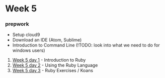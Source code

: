 # Week 5

### prepwork

* Setup cloud9
* Download an IDE (Atom, Sublime)
* Introduction to Command Line (!TODO: look into what we need to do for windows users)

1. [Week 5 day 1](./w5d1) - Introduction to Ruby
2. [Week 5 day 2](./w5d2) - Using the Ruby Language
3. [Week 5 day 3](./w5d3) - Ruby Exercises / Koans
